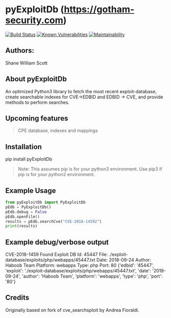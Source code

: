 pyExploitDb (https://gotham-security.com)
==

[![Build Status](https://travis-ci.com/GoVanguard/pyExploitDb.svg?branch=master)](https://travis-ci.com/GoVanguard/pyExploitDb)
[![Known Vulnerabilities](https://snyk.io/test/github/GoVanguard/pyExploitDb/badge.svg?targetFile=requirements.txt)](https://snyk.io/test/github/GoVanguard/pyExploitDb?targetFile=requirements.txt)
[![Maintainability](https://api.codeclimate.com/v1/badges/c718eabcdd4b815698db/maintainability)](https://codeclimate.com/github/GoVanguard/pyExploitDb/maintainability)


## Authors:
Shane William Scott

## About pyExploitDb
An optimized Python3 library to fetch the most recent exploit-database, create searchable indexes for CVE->EDBID and EDBID -> CVE, and provide methods to perform searches.

## Upcoming features
> CPE database, indexes and mappings

## Installation
pip install pyExploitDb
> Note: This assumes pip is for your python3 environment. Use pip3 if pip is for your python2 environment.

## Example Usage
```python
from pyExploitDb import PyExploitDb
pEdb = PyExploitDb()
pEdb.debug = False
pEdb.openFile()
results = pEdb.searchCve("CVE-2018-14592")
print(results)
```

## Example debug/verbose output
CVE-2018-1459
Found
Exploit DB Id: 45447
File: ./exploit-database/exploits/php/webapps/45447.txt
Date: 2018-09-24
Author: Haboob Team
Platform: webapps
Type: php
Port: 80
{'edbid': '45447', 'exploit': './exploit-database/exploits/php/webapps/45447.txt', 'date': '2018-09-24', 'author': 'Haboob Team', 'platform': 'webapps', 'type': 'php', 'port': '80'}

## Credits
Originally based on fork of cve_searchsploit by Andrea Fioraldi.
